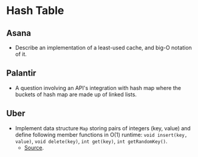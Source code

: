 Hash Table
==

## Asana

- Describe an implementation of a least-used cache, and big-O notation of it.

## Palantir

- A question involving an API's integration with hash map where the buckets of hash map are made up of linked lists.

## Uber

- Implement data structure `Map` storing pairs of integers (key, value) and define following member functions in O(1) runtime: `void insert(key, value)`, `void delete(key)`, `int get(key)`, `int getRandomKey()`.
  - [Source](http://blog.gainlo.co/index.php/2016/08/14/uber-interview-question-map-implementation/).
